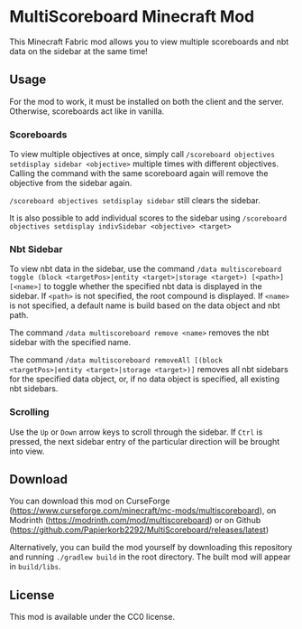 # MultiScoreboard Minecraft Mod

This Minecraft Fabric mod allows you to view multiple scoreboards
and nbt data on the sidebar at the same time!

## Usage

For the mod to work, it must be installed on both the client and the server.
Otherwise, scoreboards act like in vanilla.

### Scoreboards

To view multiple objectives at once, simply call
`/scoreboard objectives setdisplay sidebar <objective>` multiple
times with different objectives. Calling the command with the same
scoreboard again will remove the objective from the sidebar again.

`/scoreboard objectives setdisplay sidebar` still clears the sidebar.

It is also possible to add individual scores to the
sidebar using `/scoreboard objectives setdisplay indivSidebar <objective> <target>`

### Nbt Sidebar

To view nbt data in the sidebar, use the command `/data multiscoreboard toggle (block <targetPos>|entity <target>|storage <target>) [<path>] [<name>]`
to toggle whether the specified nbt data is displayed in the sidebar.
If `<path>` is not specified, the root compound is displayed.
If `<name>` is not specified, a default name is build based on the data object and nbt path.

The command `/data multiscoreboard remove <name>` removes the nbt sidebar with the specified name.

The command `/data multiscoreboard removeAll [(block <targetPos>|entity <target>|storage <target>)]`
removes all nbt sidebars for the specified data object, or, if no data object is specified, all existing nbt sidebars.

### Scrolling

Use the `Up` or `Down` arrow keys to scroll through the sidebar.
If `Ctrl` is pressed, the next sidebar entry of the particular direction
will be brought into view.

## Download

You can download this mod on CurseForge (https://www.curseforge.com/minecraft/mc-mods/multiscoreboard),
on Modrinth (https://modrinth.com/mod/multiscoreboard) or on Github (https://github.com/Papierkorb2292/MultiScoreboard/releases/latest)

Alternatively, you can build the mod yourself by downloading this repository
and running `./gradlew build` in the root directory. The built mod will appear in `build/libs`.

## License

This mod is available under the CC0 license.
